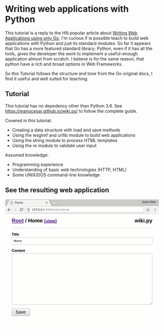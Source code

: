 # Writing web applications with Python

This tutorial is a reply to the HN popular article about [Writing Web Applications using only Go](https://news.ycombinator.com/item?id=13247858), I'm curious if is possible teach to build web applications with Python and just its standard modules. So far it appears that Go has a more featured standard library; Python, even if it has all the tools, gives the developer the work to implement a useful-enough application almost from scratch. I believe is for the same reason, that python have a rich and broad options in Web Frameworks.

So this Tutorial follows the structure and tone from the Go original docs, I find it useful and well suited for teaching.

## Tutorial

This tutorial has no depedency other than Python 3.6. See https://mariocesar.github.io/wiki.py/ to follow the complete guide.

Covered in this tutorial:

- Creating a data structure with load and save methods
- Using the wsgiref and urllib module to build web applications
- Using the string module to process HTML templates
- Using the re module to validate user input

Assumed knowledge:

- Programming experience
- Understanding of basic web technologies (HTTP, HTML)
- Some UNIX/DOS command-line knowledge

## See the resulting web application

![demo](https://raw.githubusercontent.com/mariocesar/wiki.py/master/docs/assets/demo.gif)
